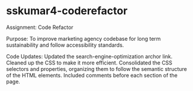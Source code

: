# sskumar4-coderefactor
Assignment: Code Refactor

Purpose: 
To improve marketing agency codebase for long term sustainability and follow accessibility standards. 

Code Updates:
Updated the search-engine-optimization archor link.
Cleaned up the CSS to make it more efficient. 
Consolidated the CSS selectors and properties, organizing them to follow the semantic structure of the HTML elements.
Included comments before each section of the page.
 
